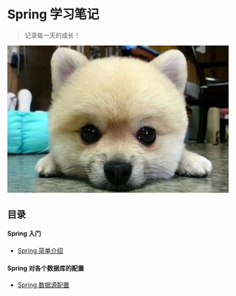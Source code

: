 # Spring 学习笔记
> 记录每一天的成长！

![Image text](./IMG/moji/dog.jpg)

## 目录

#### Spring 入门
- [Spring 简单介绍](./MDDoc/Spring-basic.md)

#### Spring 对各个数据库的配置
- [Spring 数据源配置](./MDDoc/Spring-dataSource.md)


